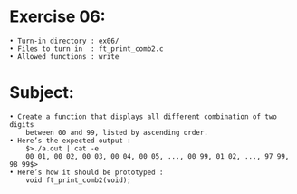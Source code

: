 # Exercise 06:
	• Turn-in directory : ex06/
	• Files to turn in  : ft_print_comb2.c
	• Allowed functions : write
# Subject:
	• Create a function that displays all different combination of two digits
		between 00 and 99, listed by ascending order.
	• Here’s the expected output :
		$>./a.out | cat -e
		00 01, 00 02, 00 03, 00 04, 00 05, ..., 00 99, 01 02, ..., 97 99, 98 99$>
	• Here’s how it should be prototyped :
		void ft_print_comb2(void);
